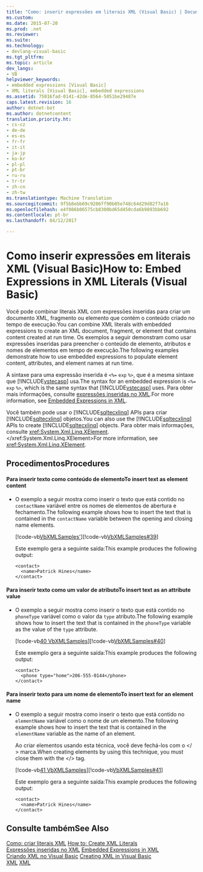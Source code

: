 ```yaml
---
title: "Como: inserir expressões em literais XML (Visual Basic) | Documentos do Microsoft"
ms.custom: 
ms.date: 2015-07-20
ms.prod: .net
ms.reviewer: 
ms.suite: 
ms.technology:
- devlang-visual-basic
ms.tgt_pltfrm: 
ms.topic: article
dev_langs:
- VB
helpviewer_keywords:
- embedded expressions [Visual Basic]
- XML literals [Visual Basic], embedded expressions
ms.assetid: 75016fad-0141-42de-8564-5051be29487e
caps.latest.revision: 16
author: dotnet-bot
ms.author: dotnetcontent
translation.priority.ht:
- cs-cz
- de-de
- es-es
- fr-fr
- it-it
- ja-jp
- ko-kr
- pl-pl
- pt-br
- ru-ru
- tr-tr
- zh-cn
- zh-tw
ms.translationtype: Machine Translation
ms.sourcegitcommit: 9f5b8ebb69c9206ff90b05e748c64d29d82f7a16
ms.openlocfilehash: e4f086b06575cb8300bd65d450cda6b9893bb692
ms.contentlocale: pt-br
ms.lasthandoff: 04/12/2017

---
```

# <a name="how-to-embed-expressions-in-xml-literals-visual-basic"></a><span data-ttu-id="ffc84-102">Como inserir expressões em literais XML (Visual Basic)</span><span class="sxs-lookup"><span data-stu-id="ffc84-102">How to: Embed Expressions in XML Literals (Visual Basic)</span></span>
<span data-ttu-id="ffc84-103">Você pode combinar literais XML com expressões inseridas para criar um documento XML, fragmento ou elemento que contém o conteúdo criado no tempo de execução.</span><span class="sxs-lookup"><span data-stu-id="ffc84-103">You can combine XML literals with embedded expressions to create an XML document, fragment, or element that contains content created at run time.</span></span> <span data-ttu-id="ffc84-104">Os exemplos a seguir demonstram como usar expressões inseridas para preencher o conteúdo de elemento, atributos e nomes de elementos em tempo de execução.</span><span class="sxs-lookup"><span data-stu-id="ffc84-104">The following examples demonstrate how to use embedded expressions to populate element content, attributes, and element names at run time.</span></span>  
  
 <span data-ttu-id="ffc84-105">A sintaxe para uma expressão inserida é `<%=` `exp` `%>`, que é a mesma sintaxe que [!INCLUDE[vstecasp](../../../../csharp/language-reference/preprocessor-directives/includes/vstecasp_md.md)] usa.</span><span class="sxs-lookup"><span data-stu-id="ffc84-105">The syntax for an embedded expression is `<%=` `exp` `%>`, which is the same syntax that [!INCLUDE[vstecasp](../../../../csharp/language-reference/preprocessor-directives/includes/vstecasp_md.md)] uses.</span></span> <span data-ttu-id="ffc84-106">Para obter mais informações, consulte [expressões inseridas no XML](../../../../visual-basic/programming-guide/language-features/xml/embedded-expressions-in-xml.md).</span><span class="sxs-lookup"><span data-stu-id="ffc84-106">For more information, see [Embedded Expressions in XML](../../../../visual-basic/programming-guide/language-features/xml/embedded-expressions-in-xml.md).</span></span>  
  
 <span data-ttu-id="ffc84-107">Você também pode usar o [!INCLUDE[sqltecxlinq](../../../../csharp/programming-guide/concepts/linq/includes/sqltecxlinq_md.md)] APIs para criar [!INCLUDE[sqltecxlinq](../../../../csharp/programming-guide/concepts/linq/includes/sqltecxlinq_md.md)] objetos.</span><span class="sxs-lookup"><span data-stu-id="ffc84-107">You can also use the [!INCLUDE[sqltecxlinq](../../../../csharp/programming-guide/concepts/linq/includes/sqltecxlinq_md.md)] APIs to create [!INCLUDE[sqltecxlinq](../../../../csharp/programming-guide/concepts/linq/includes/sqltecxlinq_md.md)] objects.</span></span> <span data-ttu-id="ffc84-108">Para obter mais informações, consulte <xref:System.Xml.Linq.XElement>.</xref:System.Xml.Linq.XElement></span><span class="sxs-lookup"><span data-stu-id="ffc84-108">For more information, see <xref:System.Xml.Linq.XElement>.</span></span>  
  
## <a name="procedures"></a><span data-ttu-id="ffc84-109">Procedimentos</span><span class="sxs-lookup"><span data-stu-id="ffc84-109">Procedures</span></span>  
  
#### <a name="to-insert-text-as-element-content"></a><span data-ttu-id="ffc84-110">Para inserir texto como conteúdo de elemento</span><span class="sxs-lookup"><span data-stu-id="ffc84-110">To insert text as element content</span></span>  
  
-   <span data-ttu-id="ffc84-111">O exemplo a seguir mostra como inserir o texto que está contido no `contactName` variável entre os nomes de elementos de abertura e fechamento.</span><span class="sxs-lookup"><span data-stu-id="ffc84-111">The following example shows how to insert the text that is contained in the `contactName` variable between the opening and closing name elements.</span></span>  
  
     <span data-ttu-id="ffc84-112">[!code-vb[VbXMLSamples&#39;](../../../../visual-basic/language-reference/operators/codesnippet/VisualBasic/how-to-embed-expressions-in-xml-literals_1.vb)]</span><span class="sxs-lookup"><span data-stu-id="ffc84-112">[!code-vb[VbXMLSamples#39](../../../../visual-basic/language-reference/operators/codesnippet/VisualBasic/how-to-embed-expressions-in-xml-literals_1.vb)]</span></span>  
  
     <span data-ttu-id="ffc84-113">Este exemplo gera a seguinte saída:</span><span class="sxs-lookup"><span data-stu-id="ffc84-113">This example produces the following output:</span></span>  
  
    ```  
    <contact>  
      <name>Patrick Hines</name>  
    </contact>  
    ```  
  
#### <a name="to-insert-text-as-an-attribute-value"></a><span data-ttu-id="ffc84-114">Para inserir texto como um valor de atributo</span><span class="sxs-lookup"><span data-stu-id="ffc84-114">To insert text as an attribute value</span></span>  
  
-   <span data-ttu-id="ffc84-115">O exemplo a seguir mostra como inserir o texto que está contido no `phoneType` variável como o valor da `type` atributo.</span><span class="sxs-lookup"><span data-stu-id="ffc84-115">The following example shows how to insert the text that is contained in the `phoneType` variable as the value of the `type` attribute.</span></span>  
  
     <span data-ttu-id="ffc84-116">[!code-vb[40 VbXMLSamples](../../../../visual-basic/language-reference/operators/codesnippet/VisualBasic/how-to-embed-expressions-in-xml-literals_2.vb)]</span><span class="sxs-lookup"><span data-stu-id="ffc84-116">[!code-vb[VbXMLSamples#40](../../../../visual-basic/language-reference/operators/codesnippet/VisualBasic/how-to-embed-expressions-in-xml-literals_2.vb)]</span></span>  
  
     <span data-ttu-id="ffc84-117">Este exemplo gera a seguinte saída:</span><span class="sxs-lookup"><span data-stu-id="ffc84-117">This example produces the following output:</span></span>  
  
    ```  
    <contact>  
      <phone type="home">206-555-0144</phone>  
    </contact>  
    ```  
  
#### <a name="to-insert-text-for-an-element-name"></a><span data-ttu-id="ffc84-118">Para inserir texto para um nome de elemento</span><span class="sxs-lookup"><span data-stu-id="ffc84-118">To insert text for an element name</span></span>  
  
-   <span data-ttu-id="ffc84-119">O exemplo a seguir mostra como inserir o texto que está contido no `elementName` variável como o nome de um elemento.</span><span class="sxs-lookup"><span data-stu-id="ffc84-119">The following example shows how to insert the text that is contained in the `elementName` variable as the name of an element.</span></span>  
  
     <span data-ttu-id="ffc84-120">Ao criar elementos usando esta técnica, você deve fechá-los com o \</ > marca.</span><span class="sxs-lookup"><span data-stu-id="ffc84-120">When creating elements by using this technique, you must close them with the \</> tag.</span></span>  
  
     <span data-ttu-id="ffc84-121">[!code-vb[41 VbXMLSamples](../../../../visual-basic/language-reference/operators/codesnippet/VisualBasic/how-to-embed-expressions-in-xml-literals_3.vb)]</span><span class="sxs-lookup"><span data-stu-id="ffc84-121">[!code-vb[VbXMLSamples#41](../../../../visual-basic/language-reference/operators/codesnippet/VisualBasic/how-to-embed-expressions-in-xml-literals_3.vb)]</span></span>  
  
     <span data-ttu-id="ffc84-122">Este exemplo gera a seguinte saída:</span><span class="sxs-lookup"><span data-stu-id="ffc84-122">This example produces the following output:</span></span>  
  
    ```  
    <contact>  
      <name>Patrick Hines</name>  
    </contact>  
    ```  
  
## <a name="see-also"></a><span data-ttu-id="ffc84-123">Consulte também</span><span class="sxs-lookup"><span data-stu-id="ffc84-123">See Also</span></span>  
 <span data-ttu-id="ffc84-124">[Como: criar literais XML](../../../../visual-basic/programming-guide/language-features/xml/how-to-create-xml-literals.md) </span><span class="sxs-lookup"><span data-stu-id="ffc84-124">[How to: Create XML Literals](../../../../visual-basic/programming-guide/language-features/xml/how-to-create-xml-literals.md) </span></span>  
<span data-ttu-id="ffc84-125"> [Expressões inseridas no XML](../../../../visual-basic/programming-guide/language-features/xml/embedded-expressions-in-xml.md) </span><span class="sxs-lookup"><span data-stu-id="ffc84-125"> [Embedded Expressions in XML](../../../../visual-basic/programming-guide/language-features/xml/embedded-expressions-in-xml.md) </span></span>  
<span data-ttu-id="ffc84-126"> [Criando XML no Visual Basic](../../../../visual-basic/programming-guide/language-features/xml/creating-xml.md) </span><span class="sxs-lookup"><span data-stu-id="ffc84-126"> [Creating XML in Visual Basic](../../../../visual-basic/programming-guide/language-features/xml/creating-xml.md) </span></span>  
<span data-ttu-id="ffc84-127"> [XML](../../../../visual-basic/programming-guide/language-features/xml/index.md)</span><span class="sxs-lookup"><span data-stu-id="ffc84-127"> [XML](../../../../visual-basic/programming-guide/language-features/xml/index.md)</span></span>
